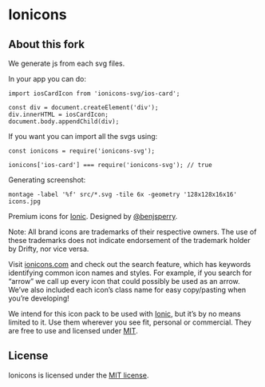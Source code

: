 # Ionicons

## About this fork

We generate js from each svg files.

In your app you can do:

```
import iosCardIcon from 'ionicons-svg/ios-card';

const div = document.createElement('div');
div.innerHTML = iosCardIcon;
document.body.appendChild(div);
```

If you want you can import all the svgs using:

```
const ionicons = require('ionicons-svg');

ionicons['ios-card'] === require('ionicons-svg'); // true
```

Generating screenshot:

```
montage -label '%f' src/*.svg -tile 6x -geometry '128x128x16x16' icons.jpg
```


Premium icons for [Ionic](http://ionicframework.com/). Designed by [@benjsperry](https://twitter.com/benjsperry).

Note: All brand icons are trademarks of their respective owners. The use of these trademarks does not indicate endorsement of the trademark holder by Drifty, nor vice versa.

Visit [ionicons.com](http://ionicons.com) and  check out the search feature, which has keywords identifying common icon names and styles. For example, if you search for “arrow” we call up every icon that could possibly be used as an arrow. We’ve also included each icon’s class name for easy copy/pasting when you’re developing!

We intend for this icon pack to be used with [Ionic](http://ionicframework.com/), but it’s by no means limited to it. Use them wherever you see fit, personal or commercial. They are free to use and licensed under [MIT](http://opensource.org/licenses/MIT).


## License

Ionicons is licensed under the [MIT license](http://opensource.org/licenses/MIT).
